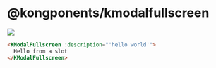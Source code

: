 # @kongponents/kmodalfullscreen

[![](https://img.shields.io/npm/v/@kongponents/kmodalfullscreen.svg?style=flat-square)](https://www.npmjs.com/package/@kongponents/kmodalfullscreen)

```html
<KModalFullscreen :description="'hello world'">
  Hello from a slot
</KModalFullscreen>
```
